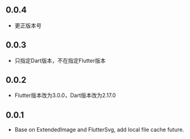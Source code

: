 ## 0.0.4

* 更正版本号


## 0.0.3

* 只指定Dart版本，不在指定Flutter版本


## 0.0.2

* Flutter版本改为3.0.0，Dart版本改为2.17.0


## 0.0.1

* Base on ExtendedImage and FlutterSvg, add local file cache future.
